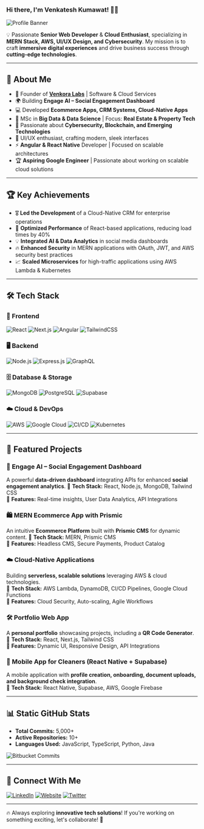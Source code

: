 ### Hi there, I'm **Venkatesh Kumawat**! 👋🚀  

![Profile Banner](https://cdn.leonardo.ai/users/b482dcdc-754f-4bc8-a927-7563c8825c7e/generations/d32212f6-33ff-478b-8335-f03e52ec8dcf/segments/2:4:1/Flux_Dev_Create_a_modern_techinspired_logo_design_for_Venkora__1.jpeg)

💡 Passionate **Senior Web Developer** & **Cloud Enthusiast**, specializing in **MERN Stack, AWS, UI/UX Design, and Cybersecurity**. My mission is to craft **immersive digital experiences** and drive business success through **cutting-edge technologies**.

---

## 🚀 About Me
- 🏢 Founder of **[Venkora Labs](https://your-website-url.com)** | Software & Cloud Services
- 🌍 Building **Engage AI – Social Engagement Dashboard**
- 💻 Developed **Ecommerce Apps, CRM Systems, Cloud-Native Apps**
- 📜 MSc in **Big Data & Data Science** | Focus: **Real Estate & Property Tech**
- 🔐 Passionate about **Cybersecurity, Blockchain, and Emerging Technologies**
- 🎨 UI/UX enthusiast, crafting modern, sleek interfaces
- ⚡ **Angular & React Native** Developer | Focused on scalable architectures
- 🏆 **Aspiring Google Engineer** | Passionate about working on scalable cloud solutions

---

## 🏆 Key Achievements
- 🎖️ **Led the Development** of a Cloud-Native CRM for enterprise operations
- 🚀 **Optimized Performance** of React-based applications, reducing load times by 40%
- 💡 **Integrated AI & Data Analytics** in social media dashboards
- 🔥 **Enhanced Security** in MERN applications with OAuth, JWT, and AWS security best practices
- 📈 **Scaled Microservices** for high-traffic applications using AWS Lambda & Kubernetes

---

## 🛠️ Tech Stack

### **🚀 Frontend**
![React](https://img.shields.io/badge/React-61DAFB?style=for-the-badge&logo=react&logoColor=white)
![Next.js](https://img.shields.io/badge/Next.js-000000?style=for-the-badge&logo=next.js&logoColor=white)
![Angular](https://img.shields.io/badge/Angular-DD0031?style=for-the-badge&logo=angular&logoColor=white)
![TailwindCSS](https://img.shields.io/badge/TailwindCSS-38B2AC?style=for-the-badge&logo=tailwind-css&logoColor=white)

### **🖥️ Backend**
![Node.js](https://img.shields.io/badge/Node.js-339933?style=for-the-badge&logo=node.js&logoColor=white)
![Express.js](https://img.shields.io/badge/Express.js-000000?style=for-the-badge&logo=express&logoColor=white)
![GraphQL](https://img.shields.io/badge/GraphQL-E10098?style=for-the-badge&logo=graphql&logoColor=white)

### **🗄️ Database & Storage**
![MongoDB](https://img.shields.io/badge/MongoDB-47A248?style=for-the-badge&logo=mongodb&logoColor=white)
![PostgreSQL](https://img.shields.io/badge/PostgreSQL-316192?style=for-the-badge&logo=postgresql&logoColor=white)
![Supabase](https://img.shields.io/badge/Supabase-3ECF8E?style=for-the-badge&logo=supabase&logoColor=white)

### **☁️ Cloud & DevOps**
![AWS](https://img.shields.io/badge/AWS-232F3E?style=for-the-badge&logo=amazon-aws&logoColor=white)
![Google Cloud](https://img.shields.io/badge/GoogleCloud-4285F4?style=for-the-badge&logo=google-cloud&logoColor=white)
![CI/CD](https://img.shields.io/badge/CI/CD-4285F4?style=for-the-badge&logo=github-actions&logoColor=white)
![Kubernetes](https://img.shields.io/badge/Kubernetes-326CE5?style=for-the-badge&logo=kubernetes&logoColor=white)

---

## 📌 Featured Projects

### 🚀 Engage AI – Social Engagement Dashboard
A powerful **data-driven dashboard** integrating APIs for enhanced **social engagement analytics**. 
🔹 **Tech Stack:** React, Node.js, MongoDB, Tailwind CSS  
🔹 **Features:** Real-time insights, User Data Analytics, API Integrations  

### 🛍️ MERN Ecommerce App with Prismic
An intuitive **Ecommerce Platform** built with **Prismic CMS** for dynamic content. 
🔹 **Tech Stack:** MERN, Prismic CMS  
🔹 **Features:** Headless CMS, Secure Payments, Product Catalog  

### ☁️ Cloud-Native Applications
Building **serverless, scalable solutions** leveraging AWS & cloud technologies.  
🔹 **Tech Stack:** AWS Lambda, DynamoDB, CI/CD Pipelines, Google Cloud Functions  
🔹 **Features:** Cloud Security, Auto-scaling, Agile Workflows  

### 🛠️ Portfolio Web App
A **personal portfolio** showcasing projects, including a **QR Code Generator**.  
🔹 **Tech Stack:** React, Next.js, Tailwind CSS  
🔹 **Features:** Dynamic UI, Responsive Design, API Integrations  

### 📱 Mobile App for Cleaners (React Native + Supabase)
A mobile application with **profile creation, onboarding, document uploads, and background check integration**.  
🔹 **Tech Stack:** React Native, Supabase, AWS, Google Firebase  

---

## 📊 Static GitHub Stats
- **Total Commits:** 5,000+
- **Active Repositories:** 10+
- **Languages Used:** JavaScript, TypeScript, Python, Java

![Bitbucket Commits](https://img.shields.io/badge/Bitbucket%20Commits-5000%2B-blue?style=for-the-badge&logo=bitbucket)


---

## 🎯 Connect With Me

[![LinkedIn](https://img.shields.io/badge/LinkedIn-0077B5?style=for-the-badge&logo=linkedin&logoColor=white)](https://www.linkedin.com/in/venkatesh-kumawat-b2833a12b/)
[![Website](https://img.shields.io/badge/Website-FF5733?style=for-the-badge&logo=google-chrome&logoColor=white)](https://your-website-url.com)
[![Twitter](https://img.shields.io/badge/Twitter-1DA1F2?style=for-the-badge&logo=twitter&logoColor=white)](https://twitter.com/your-profile)

---

🔥 Always exploring **innovative tech solutions**! If you're working on something exciting, let's collaborate! 🚀
